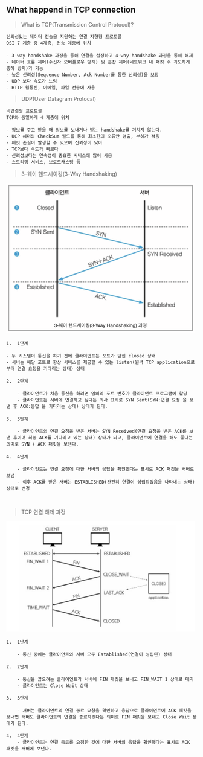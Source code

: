 ## What happend in TCP connection

> What is TCP(Transmission Control Protocol)?

    신뢰성있는 데이터 전송을 지원하는 연결 지향형 프로토콜
    OSI 7 계층 중 4계층, 전송 계층에 위치

    - 3-way handshake 과정을 통해 연결을 설정하고 4-way handshake 과정을 통해 해제
    - 데이터 흐름 제어(수신자 오버플로우 방지) 및 혼잡 제어(네트워크 내 패킷 수 과도하게 증하 방지)가 가능
    - 높은 신뢰성(Sequence Number, Ack Number를 통한 신뢰성)을 보장
    - UDP 보다 속도가 느림
    - HTTP 웹통신, 이메일, 파일 전송에 사용

> UDP(User Datagram Protocal)

    비연결형 프로토콜
    TCP와 동일하게 4 계층에 위치

    - 정보를 주고 받을 때 정보를 보내거나 받는 handshake를 거치지 않는다.
    - UCP 헤더릐 CheckSum 필드를 통해 최소한의 오류만 검출, 부하가 적음
    - 패킷 손실이 발생할 수 있으며 신뢰성이 낮아
    - TCP보다 속도가 빠르다
    - 신뢰성보다는 연속성이 중요한 서비스에 많이 사용
    - 스트리밍 서비스, 브로드캐스팅 등

> 3-웨이 핸드셰이킹(3-Way Handshaking)

<img src= "../IMG/3-way.png" width="500px"></img>

    1.  1단계

    - 두 시스템이 통신을 하기 전에 클라이언트는 포트가 닫힌 closed 상태
    - 서버는 해당 포트로 항상 서비스를 제공할 수 있는 listen(원격 TCP application으로부터 연결 요청을 기다리는 상태) 상태

    2.  2단계

        - 클라이언트가 처음 통신을 하려면 임의의 포트 번호가 클라이언트 프로그램에 할당
        - 클라이언트는 서버에 연결하고 싶다는 의사 표시로 SYN Sent(SYN:연결 요청 을 보낸 후 ACK:응답 을 기다리는 상태) 상태가 된다.

    3.  3단계

        - 클라이언트의 연결 요청을 받은 서버는 SYN Received(연결 요청을 받은 ACK를 보낸 후이며 최종 ACK를 기다리고 있는 상태) 상태가 되고, 클라이언트에 연결을 해도 좋다는 의미로 SYN + ACK 패킷을 보낸다.

    4.  4단계

        - 클라이언트는 연결 요청에 대한 서버의 응답을 확인했다는 표시로 ACK 패킷을 서버로 보냄
        - 이후 ACK를 받은 서버는 ESTABLISHED(완전히 연결이 성립되었음을 나타내는 상태) 상태로 변경

<br>

> TCP 연결 해제 과정

<img src= "../IMG/4_way.png" width="500px"></img>

    1.  1단계

        - 통신 중에는 클라이언트와 서버 모두 Established(연결이 성립된) 상태

    2.  2단계

        - 통신을 끊으려는 클라이언트가 서버에 FIN 패킷을 보내고 FIN_WAIT 1 상태로 대기
        - 클라이언트는 Close Wait 상태

    3.  3단계

        - 서버는 클라이언트의 연결 종료 요청을 확인하고 응답으로 클라이언트에 ACK 패킷을 보내면 서버도 클라이언트의 연결을 종료하겠다는 의미로 FIN 패킷을 보내고 Close Wait 상태가 된다.

    4.  4단계
        - 클라이언트는 연결 종료를 요청한 것에 대한 서버의 응답을 확인했다는 표시로 ACK 패킷을 서버에 보낸다.
